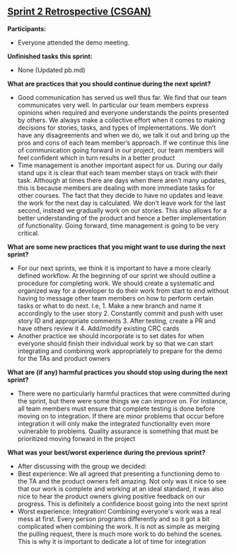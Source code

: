 ## <span style="text-decoration:underline;">Sprint 2 Retrospective (CSGAN)</span>

**Participants:**



*   Everyone attended the demo meeting.

**Unfinished tasks this sprint:**



*   None (Updated pb.md)

**What are practices that you should continue during the next sprint?**



*   Good communication has served us well thus far. We find that our team communicates very well. In particular our team members express opinions when required and everyone understands the points presented by others. We always make a collective effort when it comes to making decisions for stories, tasks, and types of implementations. We don’t have any disagreements and when we do, we talk it out and bring up the pros and cons of each team member’s approach. If we continue this line of communication going forward in our project, our team members will feel confident which in turn results in a better product
*   Time management is another important aspect for us. During our daily stand ups it is clear that each team member stays on track with their task. Although at times there are days when there aren’t many updates, this is because members are dealing with more immediate tasks for other courses. The fact that they decide to have no updates and leave the work for the next day is calculated. We don’t leave work for the last second, instead we gradually work on our stories. This also allows for a better understanding of the product and hence a better implementation of functionality. Going forward, time management is going to be very critical.

**What are some new practices that you might want to use during the next sprint?**



*   For our next sprints, we think it is important to have a more clearly defined workflow. At the beginning of our sprint we should outline a procedure for completing work. We should create a systematic and organized way for a developer to do their work from start to end without having to message other team members on how to perform certain tasks or what to do next. I.e, 1. Make a new branch and name it accordingly to the user story 2. Constantly commit and push with user story ID and appropriate comments 3. After testing, create a PR and have others review it 4. Add/modify existing CRC cards
*   Another practice we should incorporate is to set dates for when everyone should finish their individual work by so that we can start integrating and combining work appropriately to prepare for the demo for the TAs and product owners

**What are (if any) harmful practices you should stop using during the next sprint?**



*   There were no particularly harmful practices that were committed during the sprint, but there were some things we can improve on. For instance, all team members must ensure that complete testing is done before moving on to integration. If there are minor problems that occur before integration it will only make the integrated functionality even more vulnerable to problems. Quality assurance is something that must be prioritized moving forward in the project

**What was your best/worst experience during the previous sprint?**



*   After discussing with the group we decided:
*   Best experience: We all agreed that presenting a functioning demo to the TA and the product owners felt amazing. Not only was it nice to see that our work is complete and working at an ideal standard, it was also nice to hear the product owners giving positive feedback on our progress. This is definitely a confidence boost going into the next sprint
*   Worst experience: Integration! Combining everyone's work was a real mess at first. Every person programs differently and so it got a bit complicated when combining the work. It is not as simple as merging the pulling request, there is much more work to do behind the scenes. This is why it is important to dedicate a lot of time for integration
